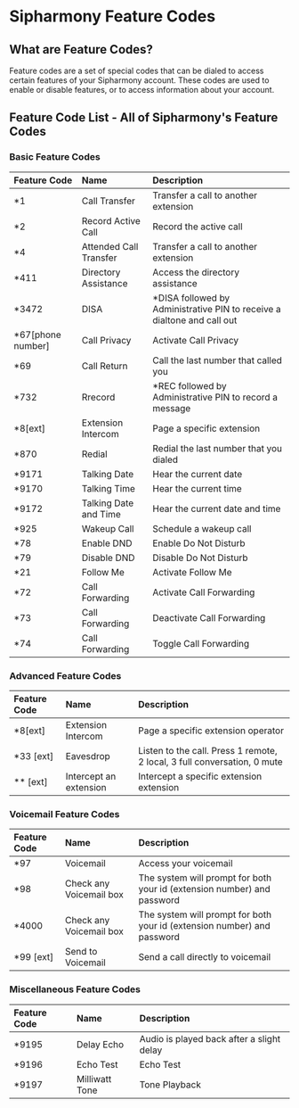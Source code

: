 # Sipharmony Feature Codes

## What are Feature Codes?

Feature codes are a set of special codes that can be dialed to access certain features of your Sipharmony account. These codes are used to enable or disable features, or to access information about your account.

## Feature Code List - All of Sipharmony's Feature Codes

### Basic Feature Codes

| Feature Code       | Name                   | Description                                                              |
| :----------------- | :--------------------- | :----------------------------------------------------------------------- |
| \*1                | Call Transfer          | Transfer a call to another extension                                     |
| \*2                | Record Active Call     | Record the active call                                                   |
| \*4                | Attended Call Transfer | Transfer a call to another extension                                     |
| \*411              | Directory Assistance   | Access the directory assistance                                          |
| \*3472             | DISA                   | \*DISA followed by Administrative PIN to receive a dialtone and call out |
| \*67[phone number] | Call Privacy           | Activate Call Privacy                                                    |
| \*69               | Call Return            | Call the last number that called you                                     |
| \*732              | Rrecord                | \*REC followed by Administrative PIN to record a message                 |
| \*8[ext]           | Extension Intercom     | Page a specific extension                                                |
| \*870              | Redial                 | Redial the last number that you dialed                                   |
| \*9171             | Talking Date           | Hear the current date                                                    |
| \*9170             | Talking Time           | Hear the current time                                                    |
| \*9172             | Talking Date and Time  | Hear the current date and time                                           |
| \*925              | Wakeup Call            | Schedule a wakeup call                                                   |
| \*78               | Enable DND             | Enable Do Not Disturb                                                    |
| \*79               | Disable DND            | Disable Do Not Disturb                                                   |
| \*21               | Follow Me              | Activate Follow Me                                                       |
| \*72               | Call Forwarding        | Activate Call Forwarding                                                 |
| \*73               | Call Forwarding        | Deactivate Call Forwarding                                               |
| \*74               | Call Forwarding        | Toggle Call Forwarding                                                   |

### Advanced Feature Codes

| Feature Code | Name                   | Description                                                              |
| :----------- | :--------------------- | :----------------------------------------------------------------------- |
| \*8[ext]     | Extension Intercom     | Page a specific extension operator                                       |
| \*33 [ext]   | Eavesdrop              | Listen to the call. Press 1 remote, 2 local, 3 full conversation, 0 mute |
| \*\* [ext]   | Intercept an extension | Intercept a specific extension extension                                 |

### Voicemail Feature Codes

| Feature Code | Name                    | Description                                                             |
| :----------- | :---------------------- | :---------------------------------------------------------------------- |
| \*97         | Voicemail               | Access your voicemail                                                   |
| \*98         | Check any Voicemail box | The system will prompt for both your id (extension number) and password |
| \*4000       | Check any Voicemail box | The system will prompt for both your id (extension number) and password |
| \*99 [ext]   | Send to Voicemail       | Send a call directly to voicemail                                       |

### Miscellaneous Feature Codes

| Feature Code | Name           | Description                               |
| :----------- | :------------- | :---------------------------------------- |
| \*9195       | Delay Echo     | Audio is played back after a slight delay |
| \*9196       | Echo Test      | Echo Test                                 |
| \*9197       | Milliwatt Tone | Tone Playback                             |
